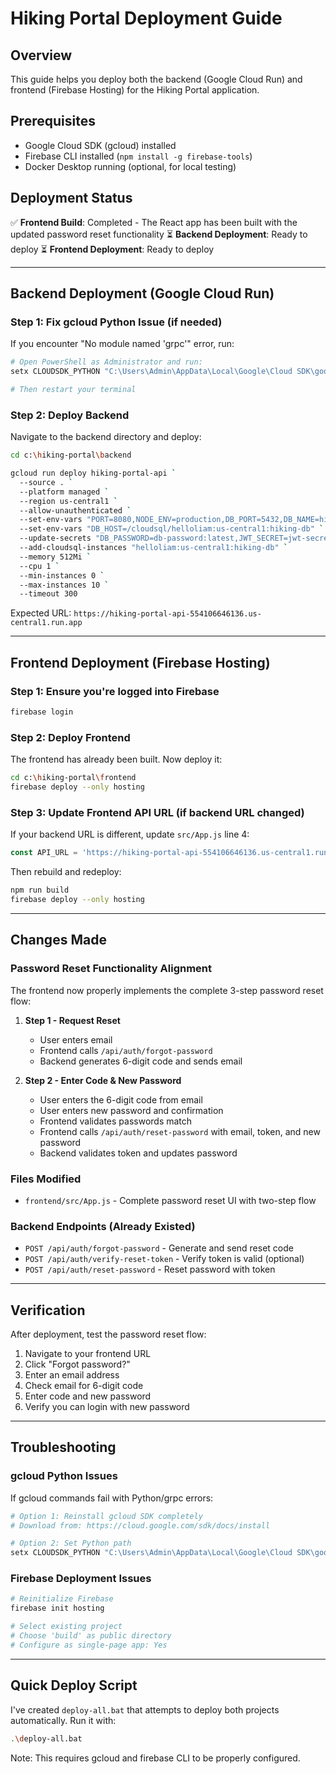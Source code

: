 # Hiking Portal Deployment Guide

## Overview
This guide helps you deploy both the backend (Google Cloud Run) and frontend (Firebase Hosting) for the Hiking Portal application.

## Prerequisites
- Google Cloud SDK (gcloud) installed
- Firebase CLI installed (`npm install -g firebase-tools`)
- Docker Desktop running (optional, for local testing)

## Deployment Status

✅ **Frontend Build**: Completed - The React app has been built with the updated password reset functionality
⏳ **Backend Deployment**: Ready to deploy
⏳ **Frontend Deployment**: Ready to deploy

---

## Backend Deployment (Google Cloud Run)

### Step 1: Fix gcloud Python Issue (if needed)

If you encounter "No module named 'grpc'" error, run:

```bash
# Open PowerShell as Administrator and run:
setx CLOUDSDK_PYTHON "C:\Users\Admin\AppData\Local\Google\Cloud SDK\google-cloud-sdk\platform\bundledpython\python.exe" /M

# Then restart your terminal
```

### Step 2: Deploy Backend

Navigate to the backend directory and deploy:

```bash
cd c:\hiking-portal\backend

gcloud run deploy hiking-portal-api `
  --source . `
  --platform managed `
  --region us-central1 `
  --allow-unauthenticated `
  --set-env-vars "PORT=8080,NODE_ENV=production,DB_PORT=5432,DB_NAME=hiking_portal,DB_USER=postgres" `
  --set-env-vars "DB_HOST=/cloudsql/helloliam:us-central1:hiking-db" `
  --update-secrets "DB_PASSWORD=db-password:latest,JWT_SECRET=jwt-secret:latest,SENDGRID_API_KEY=sendgrid-key:latest,SENDGRID_FROM_EMAIL=sendgrid-from-email:latest,TWILIO_ACCOUNT_SID=twilio-sid:latest,TWILIO_AUTH_TOKEN=twilio-token:latest,TWILIO_WHATSAPP_NUMBER=twilio-whatsapp-number:latest" `
  --add-cloudsql-instances "helloliam:us-central1:hiking-db" `
  --memory 512Mi `
  --cpu 1 `
  --min-instances 0 `
  --max-instances 10 `
  --timeout 300
```

Expected URL: `https://hiking-portal-api-554106646136.us-central1.run.app`

---

## Frontend Deployment (Firebase Hosting)

### Step 1: Ensure you're logged into Firebase

```bash
firebase login
```

### Step 2: Deploy Frontend

The frontend has already been built. Now deploy it:

```bash
cd c:\hiking-portal\frontend
firebase deploy --only hosting
```

### Step 3: Update Frontend API URL (if backend URL changed)

If your backend URL is different, update `src/App.js` line 4:

```javascript
const API_URL = 'https://hiking-portal-api-554106646136.us-central1.run.app';
```

Then rebuild and redeploy:

```bash
npm run build
firebase deploy --only hosting
```

---

## Changes Made

### Password Reset Functionality Alignment

The frontend now properly implements the complete 3-step password reset flow:

1. **Step 1 - Request Reset**
   - User enters email
   - Frontend calls `/api/auth/forgot-password`
   - Backend generates 6-digit code and sends email

2. **Step 2 - Enter Code & New Password**
   - User enters the 6-digit code from email
   - User enters new password and confirmation
   - Frontend validates passwords match
   - Frontend calls `/api/auth/reset-password` with email, token, and new password
   - Backend validates token and updates password

### Files Modified

- `frontend/src/App.js` - Complete password reset UI with two-step flow

### Backend Endpoints (Already Existed)

- `POST /api/auth/forgot-password` - Generate and send reset code
- `POST /api/auth/verify-reset-token` - Verify token is valid (optional)
- `POST /api/auth/reset-password` - Reset password with token

---

## Verification

After deployment, test the password reset flow:

1. Navigate to your frontend URL
2. Click "Forgot password?"
3. Enter an email address
4. Check email for 6-digit code
5. Enter code and new password
6. Verify you can login with new password

---

## Troubleshooting

### gcloud Python Issues

If gcloud commands fail with Python/grpc errors:

```bash
# Option 1: Reinstall gcloud SDK completely
# Download from: https://cloud.google.com/sdk/docs/install

# Option 2: Set Python path
setx CLOUDSDK_PYTHON "C:\Users\Admin\AppData\Local\Google\Cloud SDK\google-cloud-sdk\platform\bundledpython\python.exe" /M
```

### Firebase Deployment Issues

```bash
# Reinitialize Firebase
firebase init hosting

# Select existing project
# Choose 'build' as public directory
# Configure as single-page app: Yes
```

---

## Quick Deploy Script

I've created `deploy-all.bat` that attempts to deploy both projects automatically. Run it with:

```bash
.\deploy-all.bat
```

Note: This requires gcloud and firebase CLI to be properly configured.
